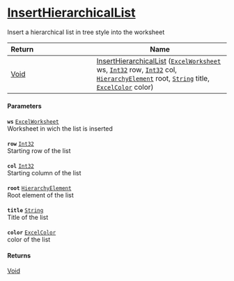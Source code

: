 # [InsertHierarchicalList](./ExcelHelper--InsertHierarchicalList.md)

Insert a hierarchical list in tree style into the worksheet

| <span>Return&nbsp;&nbsp;&nbsp;&nbsp;&nbsp;&nbsp;&nbsp;&nbsp;&nbsp;&nbsp;&nbsp;&nbsp;&nbsp;&nbsp;&nbsp;&nbsp;&nbsp;&nbsp;&nbsp;&nbsp;&nbsp;&nbsp;&nbsp;&nbsp;&nbsp;&nbsp;&nbsp;&nbsp;&nbsp;&nbsp;</span> | Name | 
| --- | --- | 
| [Void](https://docs.microsoft.com/en-us/dotnet/api/System.Void) | [InsertHierarchicalList](./ExcelHelper--InsertHierarchicalList.md) ([`ExcelWorksheet`](./ExcelHelper--InsertHierarchicalList.md) ws, [`Int32`](https://docs.microsoft.com/en-us/dotnet/api/System.Int32) row, [`Int32`](https://docs.microsoft.com/en-us/dotnet/api/System.Int32) col, [`HierarchyElement`](./../HierarchyElement.md) root, [`String`](https://docs.microsoft.com/en-us/dotnet/api/System.String) title, [`ExcelColor`](./../Excel/ExcelColor.md) color) | 


#### Parameters
**`ws`**  [`ExcelWorksheet`](./ExcelHelper--InsertHierarchicalList.md)<br>Worksheet in wich the list is inserted<br><br>**`row`**  [`Int32`](https://docs.microsoft.com/en-us/dotnet/api/System.Int32)<br>Starting row of the list<br><br>**`col`**  [`Int32`](https://docs.microsoft.com/en-us/dotnet/api/System.Int32)<br>Starting column of the list<br><br>**`root`**  [`HierarchyElement`](./../HierarchyElement.md)<br>Root element of the list<br><br>**`title`**  [`String`](https://docs.microsoft.com/en-us/dotnet/api/System.String)<br>Title of the list<br><br>**`color`**  [`ExcelColor`](./../Excel/ExcelColor.md)<br>color of the list
#### Returns
[Void](https://docs.microsoft.com/en-us/dotnet/api/System.Void)<br>
